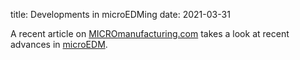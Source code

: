 title: Developments in microEDMing
date: 2021-03-31

A recent article on [MICROmanufacturing.com](http://www.micromanufacturing.com/showthread.php?t=878) takes a look at recent advances in [microEDM](/4m-association/content/Electro-Discharge-Machining-0).
